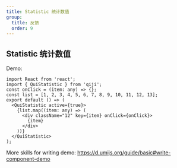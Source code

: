 ```yaml
---
title: Statistic 统计数值
group:
  title: 反馈
  order: 9
---
```


## Statistic 统计数值

Demo:

```tsx
import React from 'react';
import { QuiStatistic } from 'qiji';
const onClick = (item: any) => {};
const list = [1, 2, 3, 4, 5, 6, 7, 8, 9, 10, 11, 12, 13];
export default () => (
  <QuiStatistic active={true}>
    {list.map((item: any) => (
      <div className="12" key={item} onClick={onClick}>
        {item}
      </div>
    ))}
  </QuiStatistic>
);
```

More skills for writing demo: https://d.umijs.org/guide/basic#write-component-demo
